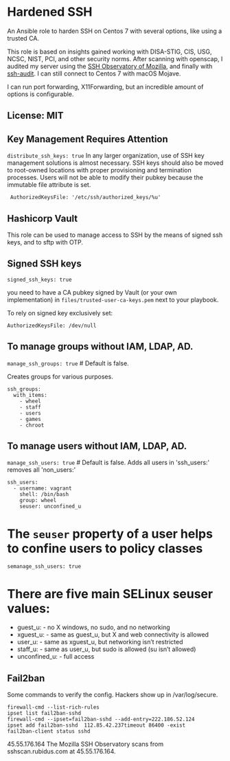# Hardened SSH

An Ansible role to harden SSH on Centos 7 with several options, like using a trusted CA.

This role is based on insights gained working with DISA-STIG, CIS, USG, NCSC, NIST, PCI, and other security norms. After scanning with openscap, I audited my server using the [SSH Observatory of Mozilla](https://observatory.mozilla.org), and finally with [ssh-audit](https://github.com/arthepsy/ssh-audit). I can still connect to Centos 7 with macOS Mojave.

I can run port forwarding, X11Forwarding, but an incredible amount of options is configurable.


## License: MIT



Key Management Requires Attention
---------------------------------

`distribute_ssh_keys: true`
In any larger organization, use of SSH key management solutions is almost necessary. SSH keys should also be moved to root-owned locations with proper provisioning and termination processes. Users will not be able to modify their pubkey because the immutable file attribute is set.

` AuthorizedKeysFile: '/etc/ssh/authorized_keys/%u'`


Hashicorp Vault
---------------
This role can be used to manage access to SSH by the means of signed ssh keys, and to sftp with OTP.

Signed SSH keys
---------------


`signed_ssh_keys: true`

you need to have a CA pubkey signed by Vault (or your own implementation) in
`files/trusted-user-ca-keys.pem` next to your playbook.

To rely on signed key exclusively set:

`AuthorizedKeysFile: /dev/null`

To manage groups  without IAM, LDAP, AD.
----------------------------------------
`manage_ssh_groups: true` # Default is false.

Creates groups for various purposes.
```
ssh_groups:
  with_items:
    - wheel
    - staff
    - users
    - games
    - chroot
```

To manage users without IAM, LDAP, AD.
--------------------------------------
`manage_ssh_users: true` # Default is false.
Adds all users in 'ssh_users:' removes all 'non_users:'

```
ssh_users:
  - username: vagrant
    shell: /bin/bash
    group: wheel
    seuser: unconfined_u
```

# The `seuser` property of a user helps to confine users to policy classes
`semanage_ssh_users: true`

# There are five main SELinux seuser values:
- guest\_u: - no X windows, no sudo, and no networking
- xguest\_u: - same as guest\_u, but X and web connectivity is allowed
- user\_u: - same as xguest\_u, but networking isn’t restricted
- staff\_u: - same as user\_u, but sudo is allowed (su isn’t allowed)
- unconfined\_u: - full access


Fail2ban
--------

Some commands to verify the config. Hackers show up in /var/log/secure.

```
firewall-cmd --list-rich-rules
ipset list fail2ban-sshd
firewall-cmd --ipset=fail2ban-sshd --add-entry=222.186.52.124
ipset add fail2ban-sshd  112.85.42.237timeout 86400 -exist
fail2ban-client status sshd
```

45.55.176.164 The Mozilla SSH Observatory scans from sshscan.rubidus.com at 45.55.176.164.
